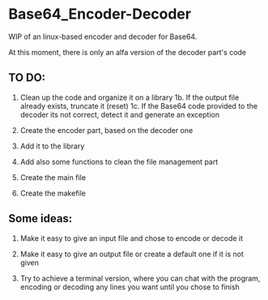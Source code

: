 # Base64_Encoder-Decoder

WIP of an linux-based encoder and decoder for Base64.

At this moment, there is only an alfa version of the decoder part's code

TO DO:
----------------------------------------------------------------------------------------------------------------------
  1. Clean up the code and organize it on a library
    1b. If the output file already exists, truncate it (reset)
    1c. If the Base64 code provided to the decoder its not correct, detect it and generate an exception
    
  2. Create the encoder part, based on the decoder one
  
  3. Add it to the library
  
  4. Add also some functions to clean the file management part
  
  5. Create the main file
  
  6. Create the makefile
  

Some ideas:
----------------------------------------------------------------------------------------------------------------------
  1. Make it easy to give an input file and chose to encode or decode it
  2. Make it easy to give an output file or create a default one if it is not given
  
  3. Try to achieve a terminal version, where you can chat with the program, encoding or decoding any lines you want
     until you chose to finish
